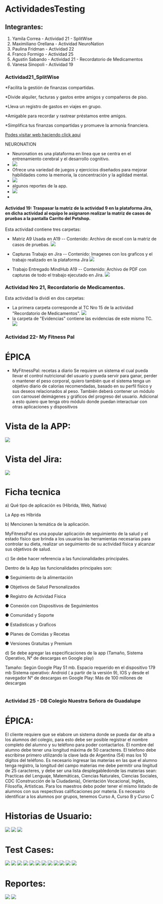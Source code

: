 # ActividadesTesting

## Integrantes:
1. Yamila Correa - Actividad 21 - SplitWise
2. Maximiliano Orellana - Actividad NeuroNation
3. Paulina Fridman - Actividad 22
4. Franco Formigo - Actividad 25
5. Agustin Sabando - Actividad 21 - Recordatorio de Medicamentos
6. Vanesa Sinopoli - Actividad 19

### Actividad21_SplitWise

*Facilita la gestión de finanzas compartidas.

*Divide alquiler, facturas y gastos entre amigos y compañeros de piso.

*Lleva un registro de gastos en viajes en grupo.

*Amigable para recordar y rastrear préstamos entre amigos.

*Simplifica tus finanzas compartidas y promueve la armonía financiera.


[Podes visitar web haciendo click aqui](https://www.splitwise.com/)


NEURONATION


* Neuronation es una plataforma en línea que se centra en el entrenamiento cerebral y el desarrollo cognitivo.
* ![](https://github.com/MaxiOrellanadev/ActividadesTesting/blob/main/NeuroNation/Descripcion.jpg)
* Ofrece una variedad de juegos y ejercicios diseñados para mejorar habilidades como la memoria, la concentración y la agilidad mental.
* ![](https://github.com/MaxiOrellanadev/ActividadesTesting/blob/main/NeuroNation/funcionalidades.jpg)
* algunos reportes de la app.
* ![](https://github.com/MaxiOrellanadev/ActividadesTesting/blob/main/NeuroNation/Reportes.jpg)
* 



#### Actividad 19: Traspasar la matriz de la actividad 9 en la plataforma Jira, en dicha actividad al equipo le asignaron realizar la matriz de casos de pruebas a la pantalla Carrito del Petshop. 

Esta actividad contiene tres carpetas: 

- Matriz A9 Usada en A19
-- Contenido: Archivo de excel con la matriz de casos de pruebas.
![](https://github.com/MaxiOrellanadev/ActividadesTesting/blob/VanesaSinopoli/TrabajoActividad19/Matriz%20A9%20Usada%20en%20A19/Captura%20de%20Matriz.png)

- Capturas Trabajo en Jira
-- Contenido: Imagenes con los graficos y el trabajo realizado en la plataforma Jira
![](https://github.com/MaxiOrellanadev/ActividadesTesting/blob/main/TrabajoActividad19/Capturas%20Trabajo%20Jira%20A19/Captura%20Graficos%20Trabajo%20en%20Jira.png)

- Trabajo Entregado MindHub A19
-- Contenido: Archivo de PDF con capturas de todo el trabajo ejecutado en Jira. 
![](https://github.com/MaxiOrellanadev/ActividadesTesting/blob/main/TrabajoActividad19/Trabajo%20Entregado%20MindHub%20A19/Captura%20PDF%20entregado%20MindHub.png)

### Actividad Nro 21, Recordatorio de Medicamentos.

Esta actividad la dividí en dos carpetas:

* La primera carpeta corresponde al TC Nro 15 de la actividad "Recordatorio de Medicamentos".
![](https://github.com/MaxiOrellanadev/ActividadesTesting/blob/main/Actividad21_Recordatorio%20de%20Medicamentos/TC/imagen%201.png)
* la carpeta de "Evidencias" contiene las evidencias de este mismo TC.
![](https://github.com/MaxiOrellanadev/ActividadesTesting/blob/main/Actividad21_Recordatorio%20de%20Medicamentos/CAPTURA%201.png)

### Actividad 22- My Fitness Pal

# ÉPICA
* MyFitnessPal: recetas a diario
Se requiere un sistema el cual pueda llevar el control nutricional del usuario y pueda servir para ganar, perder o mantener el peso corporal, quiero también que el sistema tenga un objetivo diario de calorías recomendadas, basado en su perfil físico y sus deseos relacionados al peso.
También deberá contener un módulo con carrousel deimágenes y gráficos del progreso del usuario. Adicional a esto quiero que tenga otro módulo donde puedan interactuar con otras aplicaciones y dispositivos

# Vista de la APP:

![](https://github.com/MaxiOrellanadev/ActividadesTesting/blob/ramaPaulina/Imagenes/2.png)

# Vista del Jira:

![](https://github.com/MaxiOrellanadev/ActividadesTesting/blob/ramaPaulina/Imagenes/1.png)

# Ficha tecnica
  
a) Qué tipo de aplicación es (Híbrida, Web, Nativa)

La App es Híbrida

b) Mencionen la temática de la aplicación.

MyFitnessPal es una popular aplicación de seguimiento de la salud y el estado
físico que brinda a los usuarios las herramientas necesarias para controlar su dieta,
realizar un seguimiento de su actividad física y alcanzar sus objetivos de salud.

c) Se debe hacer referencia a las funcionalidades principales.

Dentro de la App las funcionalidades principales son:

● Seguimiento de la alimentación

● Objetivos de Salud Personalizados

● Registro de Actividad Física

● Conexión con Dispositivos de Seguimientos

● Comunidad y Soporte

● Estadisticas y Graficos

● Planes de Comidas y Recetas

● Versiones Gratuitas y Premium

d) Se debe agregar las especificaciones de la app (Tamaño, Sistema Operativo, N° de descargas en Google play)

Tamaño: Según Google Play 51 mb. Espacio requerido en el dispositivo 179 mb
Sistema operativo: Android ( a partir de la versión 9), IOS y desde el navegador
N° de descargas en Google Play: Más de 100 millones de descargas


#
### Actividad 25 - DB Colegio Nuestra Señora de Guadalupe

# ÉPICA:
El cliente requiere que se elabore un sistema donde se pueda dar de alta a los alumnos del colegio, para esto debe ser posible registrar el nombre completo del alumno y su teléfono para poder contactarlos.
El nombre del alumno debe tener una longitud máxima de 50 caracteres.
El telefono debe escribirse primero utilizando la clave lada de Argentina  (54) mas los 10 dígitos del teléfono.
Es necesario ingresar las materias en las que el alumno tenga registro, la longitud del campo materias me debe permitir una lingitud de 25 caracteres, y debe ser una lista desplegabledonde las materias sean: Practicas del Lenguaje, Matemáticas, Ciencias Naturales, Ciencias Sociales, CDC (Construcción de la Ciudadanía), Orientación Vocacional, Inglés, Filosofía, Artisticas.
Para los maestros debo poder tener el mismo listado de alumnos con sus respectivas
calificaciones por materia.
Es necesario identificar a los alumnos por grupos, tenemos Curso A, Curso B y Curso C

# Historias de Usuario:
![](https://github.com/MaxiOrellanadev/ActividadesTesting/blob/main/TrabajoActividad25/Historias%20de%20Usuario/user-story%201.png)
![](https://github.com/MaxiOrellanadev/ActividadesTesting/blob/main/TrabajoActividad25/Historias%20de%20Usuario/user-story%202.png)
![](https://github.com/MaxiOrellanadev/ActividadesTesting/blob/main/TrabajoActividad25/Historias%20de%20Usuario/user-story%203.png)

#
# Test Cases:
![](https://github.com/MaxiOrellanadev/ActividadesTesting/blob/main/TrabajoActividad25/Casos%20de%20Prueba/Test%20Cases%20Alumnos/tc-1.png)
![](https://github.com/MaxiOrellanadev/ActividadesTesting/blob/main/TrabajoActividad25/Casos%20de%20Prueba/Test%20Cases%20Alumnos/tc-2.png)
![](https://github.com/MaxiOrellanadev/ActividadesTesting/blob/main/TrabajoActividad25/Casos%20de%20Prueba/Test%20Cases%20Alumnos/tc-3.png)
![](https://github.com/MaxiOrellanadev/ActividadesTesting/blob/main/TrabajoActividad25/Casos%20de%20Prueba/Test%20Cases%20Alumnos/tc-4.png)
![](https://github.com/MaxiOrellanadev/ActividadesTesting/blob/main/TrabajoActividad25/Casos%20de%20Prueba/Test%20Cases%20Materias/tc-1.png)
![](https://github.com/MaxiOrellanadev/ActividadesTesting/blob/main/TrabajoActividad25/Casos%20de%20Prueba/Test%20Cases%20Materias/tc-2.png)
![](https://github.com/MaxiOrellanadev/ActividadesTesting/blob/main/TrabajoActividad25/Casos%20de%20Prueba/Test%20Cases%20Materias/tc-3.png)
![](https://github.com/MaxiOrellanadev/ActividadesTesting/blob/main/TrabajoActividad25/Casos%20de%20Prueba/Test%20Cases%20Materias/tc-4.png)
![](https://github.com/MaxiOrellanadev/ActividadesTesting/blob/main/TrabajoActividad25/Casos%20de%20Prueba/Test%20Cases%20Notas/tc-1.png)
![](https://github.com/MaxiOrellanadev/ActividadesTesting/blob/main/TrabajoActividad25/Casos%20de%20Prueba/Test%20Cases%20Notas/tc-2.png)
![](https://github.com/MaxiOrellanadev/ActividadesTesting/blob/main/TrabajoActividad25/Casos%20de%20Prueba/Test%20Cases%20Notas/tc-3.png)
![](https://github.com/MaxiOrellanadev/ActividadesTesting/blob/main/TrabajoActividad25/Casos%20de%20Prueba/Test%20Cases%20Notas/tc-4.png)

# Reportes:
![](https://github.com/MaxiOrellanadev/ActividadesTesting/blob/main/TrabajoActividad25/Reportes/cdf.png)
![](https://github.com/MaxiOrellanadev/ActividadesTesting/blob/main/TrabajoActividad25/Reportes/cycle%20summary.png)
